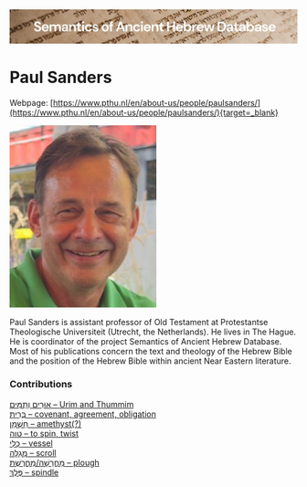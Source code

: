 <html><body><img id="banner" src="../../images/banners/banner.png" alt="banner" /></body></html>

# Paul Sanders

Webpage: [https://www.pthu.nl/en/about-us/people/paulsanders/](https://www.pthu.nl/en/about-us/people/paulsanders/){target=_blank}


![paul sanders](../images/photos/paul_sanders.jpg "Paul Sanders")


Paul Sanders is assistant professor of Old Testament at Protestantse Theologische Universiteit (Utrecht, the Netherlands). He lives in The Hague. He is coordinator of the project Semantics of Ancient Hebrew Database. Most of his publications concern the text and theology of the Hebrew Bible and the position of the Hebrew Bible within ancient Near Eastern literature.

### Contributions
[אוּרִים וְתֻמִּים – Urim and Thummim](../words/2urim_wthummim.md)<br>[בְּרִית – covenant, agreement, obligation](../words/brith.md)<br>[חַשְׁמַן – amethyst(?)](../words/chashman.md)<br>[טוה – to spin, twist](../words/t-w-h.md)<br>[כְּלִי – vessel](../words/kli.md)<br>[מְגִלָּה – scroll](../words/mgillah.md)<br>[מַחֲרֵשָׁה/מַחֲרֶשֶׁת – plough](../words/machareshah.md)<br>[פֶּלֶךְ – spindle](../words/pelek.md)<br>
